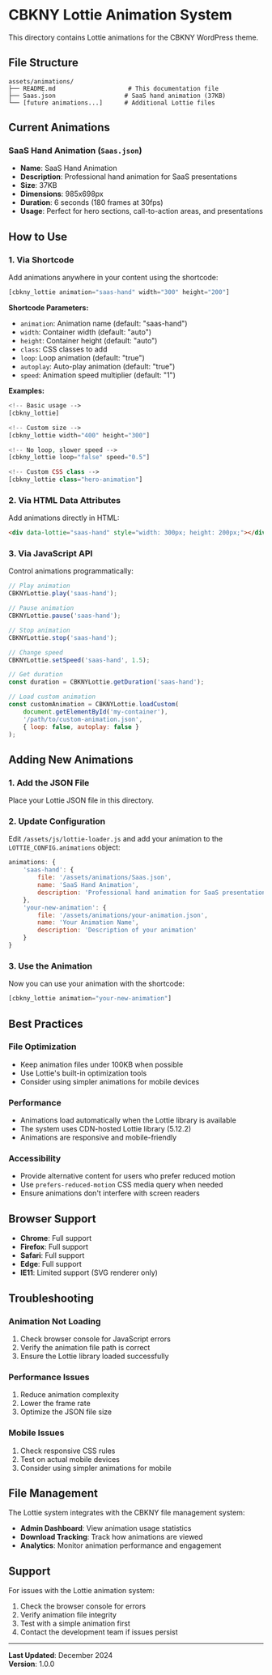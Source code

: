 # CBKNY Lottie Animation System

This directory contains Lottie animations for the CBKNY WordPress theme.

## File Structure

```
assets/animations/
├── README.md                    # This documentation file
├── Saas.json                   # SaaS hand animation (37KB)
└── [future animations...]      # Additional Lottie files
```

## Current Animations

### SaaS Hand Animation (`Saas.json`)
- **Name**: SaaS Hand Animation
- **Description**: Professional hand animation for SaaS presentations
- **Size**: 37KB
- **Dimensions**: 985x698px
- **Duration**: 6 seconds (180 frames at 30fps)
- **Usage**: Perfect for hero sections, call-to-action areas, and presentations

## How to Use

### 1. Via Shortcode
Add animations anywhere in your content using the shortcode:

```php
[cbkny_lottie animation="saas-hand" width="300" height="200"]
```

**Shortcode Parameters:**
- `animation`: Animation name (default: "saas-hand")
- `width`: Container width (default: "auto")
- `height`: Container height (default: "auto") 
- `class`: CSS classes to add
- `loop`: Loop animation (default: "true")
- `autoplay`: Auto-play animation (default: "true")
- `speed`: Animation speed multiplier (default: "1")

**Examples:**
```php
<!-- Basic usage -->
[cbkny_lottie]

<!-- Custom size -->
[cbkny_lottie width="400" height="300"]

<!-- No loop, slower speed -->
[cbkny_lottie loop="false" speed="0.5"]

<!-- Custom CSS class -->
[cbkny_lottie class="hero-animation"]
```

### 2. Via HTML Data Attributes
Add animations directly in HTML:

```html
<div data-lottie="saas-hand" style="width: 300px; height: 200px;"></div>
```

### 3. Via JavaScript API
Control animations programmatically:

```javascript
// Play animation
CBKNYLottie.play('saas-hand');

// Pause animation
CBKNYLottie.pause('saas-hand');

// Stop animation
CBKNYLottie.stop('saas-hand');

// Change speed
CBKNYLottie.setSpeed('saas-hand', 1.5);

// Get duration
const duration = CBKNYLottie.getDuration('saas-hand');

// Load custom animation
const customAnimation = CBKNYLottie.loadCustom(
    document.getElementById('my-container'),
    '/path/to/custom-animation.json',
    { loop: false, autoplay: false }
);
```

## Adding New Animations

### 1. Add the JSON File
Place your Lottie JSON file in this directory.

### 2. Update Configuration
Edit `/assets/js/lottie-loader.js` and add your animation to the `LOTTIE_CONFIG.animations` object:

```javascript
animations: {
    'saas-hand': {
        file: '/assets/animations/Saas.json',
        name: 'SaaS Hand Animation',
        description: 'Professional hand animation for SaaS presentations'
    },
    'your-new-animation': {
        file: '/assets/animations/your-animation.json',
        name: 'Your Animation Name',
        description: 'Description of your animation'
    }
}
```

### 3. Use the Animation
Now you can use your animation with the shortcode:

```php
[cbkny_lottie animation="your-new-animation"]
```

## Best Practices

### File Optimization
- Keep animation files under 100KB when possible
- Use Lottie's built-in optimization tools
- Consider using simpler animations for mobile devices

### Performance
- Animations load automatically when the Lottie library is available
- The system uses CDN-hosted Lottie library (5.12.2)
- Animations are responsive and mobile-friendly

### Accessibility
- Provide alternative content for users who prefer reduced motion
- Use `prefers-reduced-motion` CSS media query when needed
- Ensure animations don't interfere with screen readers

## Browser Support

- **Chrome**: Full support
- **Firefox**: Full support  
- **Safari**: Full support
- **Edge**: Full support
- **IE11**: Limited support (SVG renderer only)

## Troubleshooting

### Animation Not Loading
1. Check browser console for JavaScript errors
2. Verify the animation file path is correct
3. Ensure the Lottie library loaded successfully

### Performance Issues
1. Reduce animation complexity
2. Lower the frame rate
3. Optimize the JSON file size

### Mobile Issues
1. Check responsive CSS rules
2. Test on actual mobile devices
3. Consider using simpler animations for mobile

## File Management

The Lottie system integrates with the CBKNY file management system:

- **Admin Dashboard**: View animation usage statistics
- **Download Tracking**: Track how animations are viewed
- **Analytics**: Monitor animation performance and engagement

## Support

For issues with the Lottie animation system:

1. Check the browser console for errors
2. Verify animation file integrity
3. Test with a simple animation first
4. Contact the development team if issues persist

---

**Last Updated**: December 2024  
**Version**: 1.0.0

